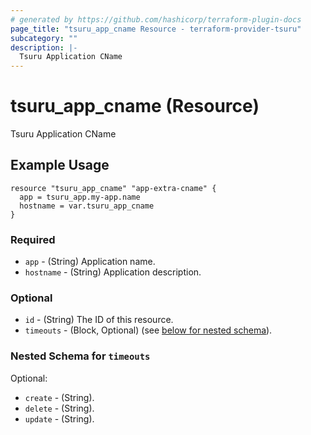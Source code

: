 ```yaml
---
# generated by https://github.com/hashicorp/terraform-plugin-docs
page_title: "tsuru_app_cname Resource - terraform-provider-tsuru"
subcategory: ""
description: |-
  Tsuru Application CName
---
```


# tsuru_app_cname (Resource)

Tsuru Application CName

<!-- schema generated by tfplugindocs -->
## Example Usage

```hcl
resource "tsuru_app_cname" "app-extra-cname" {
  app = tsuru_app.my-app.name
  hostname = var.tsuru_app_cname
}
```
### Required

* `app` - (String) Application name.
* `hostname` - (String) Application description.

### Optional

* `id` - (String) The ID of this resource.
* `timeouts` - (Block, Optional) (see [below for nested schema](#nestedblock--timeouts)).

<a id="nestedblock--timeouts"></a>
### Nested Schema for `timeouts`

Optional:

* `create` - (String).
* `delete` - (String).
* `update` - (String).


